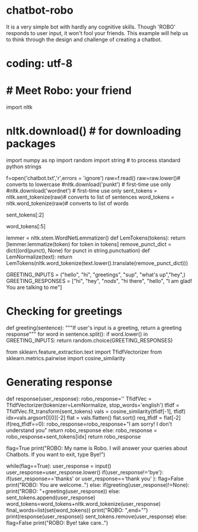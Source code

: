 # chatbot-robo
It is a very simple bot with hardly any cognitive skills. Though 'ROBO' responds to user input, it won't fool your friends. This example will help us to think through the design and challenge of creating a chatbot.

# coding: utf-8

# # Meet Robo: your friend

import nltk

# nltk.download() # for downloading packages

import numpy as np
import random
import string # to process standard python strings


f=open('chatbot.txt','r',errors = 'ignore')
raw=f.read()
raw=raw.lower()# converts to lowercase
#nltk.download('punkt') # first-time use only
#nltk.download('wordnet') # first-time use only
sent_tokens = nltk.sent_tokenize(raw)# converts to list of sentences 
word_tokens = nltk.word_tokenize(raw)# converts to list of words


sent_tokens[:2]


word_tokens[:5]


lemmer = nltk.stem.WordNetLemmatizer()
def LemTokens(tokens):
    return [lemmer.lemmatize(token) for token in tokens]
remove_punct_dict = dict((ord(punct), None) for punct in string.punctuation)
def LemNormalize(text):
    return LemTokens(nltk.word_tokenize(text.lower().translate(remove_punct_dict)))


GREETING_INPUTS = ("hello", "hi", "greetings", "sup", "what's up","hey",)
GREETING_RESPONSES = ["hi", "hey", "*nods*", "hi there", "hello", "I am glad! You are talking to me"]



# Checking for greetings
def greeting(sentence):
    """If user's input is a greeting, return a greeting response"""
    for word in sentence.split():
        if word.lower() in GREETING_INPUTS:
            return random.choice(GREETING_RESPONSES)


from sklearn.feature_extraction.text import TfidfVectorizer
from sklearn.metrics.pairwise import cosine_similarity


# Generating response
def response(user_response):
    robo_response=''
    TfidfVec = TfidfVectorizer(tokenizer=LemNormalize, stop_words='english')
    tfidf = TfidfVec.fit_transform(sent_tokens)
    vals = cosine_similarity(tfidf[-1], tfidf)
    idx=vals.argsort()[0][-2]
    flat = vals.flatten()
    flat.sort()
    req_tfidf = flat[-2]
    if(req_tfidf==0):
        robo_response=robo_response+"I am sorry! I don't understand you"
        return robo_response
    else:
        robo_response = robo_response+sent_tokens[idx]
        return robo_response


flag=True
print("ROBO: My name is Robo. I will answer your queries about Chatbots. If you want to exit, type Bye!")

while(flag==True):
    user_response = input()
    user_response=user_response.lower()
    if(user_response!='bye'):
        if(user_response=='thanks' or user_response=='thank you' ):
            flag=False
            print("ROBO: You are welcome..")
        else:
            if(greeting(user_response)!=None):
                print("ROBO: "+greeting(user_response))
            else:
                sent_tokens.append(user_response)
                word_tokens=word_tokens+nltk.word_tokenize(user_response)
                final_words=list(set(word_tokens))
                print("ROBO: ",end="")
                print(response(user_response))
                sent_tokens.remove(user_response)
    else:
        flag=False
        print("ROBO: Bye! take care..")    
        
        
